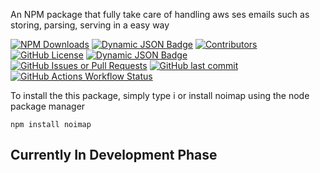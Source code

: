 An NPM package that fully take care of handling aws ses emails such as storing, parsing, serving in a easy way

[![NPM Downloads](https://img.shields.io/npm/dw/noimap)](https://www.npmjs.com/package/noimap)
[![Dynamic JSON Badge](https://img.shields.io/badge/dynamic/json?url=https%3A%2F%2Fraw.githubusercontent.com%2Fsuryavaddiraju%2Fnoimap%2Fmain%2Fpackage.json&query=engines.node&label=node)](https://www.npmjs.com/package/noimap)
[![Contributors](https://img.shields.io/github/contributors/suryavaddiraju/noimap.svg)](https://github.com/suryavaddiraju/noimap/graphs/contributors)
[![GitHub License](https://img.shields.io/github/license/suryavaddiraju/noimap)](http://www.apache.org/licenses/LICENSE-2.0)
[![Dynamic JSON Badge](https://img.shields.io/badge/dynamic/json?url=https%3A%2F%2Fraw.githubusercontent.com%2Fsuryavaddiraju%2Fnoimap%2Fmain%2Fpackage.json&query=version&label=version)](https://www.npmjs.com/package/noimap)
[![GitHub Issues or Pull Requests](https://img.shields.io/github/issues/suryavaddiraju/noimap)](https://github.com/suryavaddiraju/noimap/issues)
[![GitHub last commit](https://img.shields.io/github/last-commit/suryavaddiraju/noimap)](https://github.com/suryavaddiraju/noimap)
[![GitHub Actions Workflow Status](https://img.shields.io/github/actions/workflow/status/suryavaddiraju/noimap/node.js.yml)](https://github.com/suryavaddiraju/noimap/actions/workflows/node.js.yml)


To install the this package, simply type i or install noimap using the node package manager

```shell
npm install noimap
```

## Currently In Development Phase